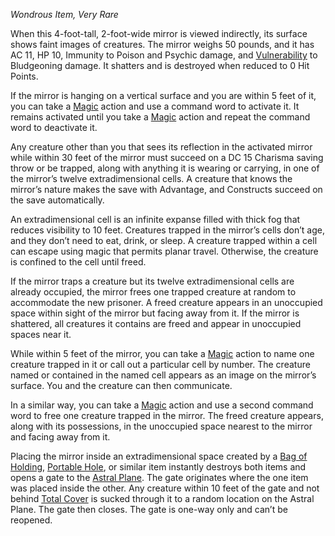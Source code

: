 _Wondrous Item, Very Rare_

When this 4-foot-tall, 2-foot-wide mirror is viewed indirectly, its surface shows faint images of creatures. The mirror weighs 50 pounds, and it has AC 11, HP 10, Immunity to Poison and Psychic damage, and [Vulnerability](https://www.dndbeyond.com/sources/dnd/free-rules/rules-glossary#Vulnerability) to Bludgeoning damage. It shatters and is destroyed when reduced to 0 Hit Points.

If the mirror is hanging on a vertical surface and you are within 5 feet of it, you can take a [Magic](https://www.dndbeyond.com/sources/dnd/free-rules/rules-glossary#MagicAction) action and use a command word to activate it. It remains activated until you take a [Magic](https://www.dndbeyond.com/sources/dnd/free-rules/rules-glossary#MagicAction) action and repeat the command word to deactivate it.

Any creature other than you that sees its reflection in the activated mirror while within 30 feet of the mirror must succeed on a DC 15 Charisma saving throw or be trapped, along with anything it is wearing or carrying, in one of the mirror’s twelve extradimensional cells. A creature that knows the mirror’s nature makes the save with Advantage, and Constructs succeed on the save automatically.

An extradimensional cell is an infinite expanse filled with thick fog that reduces visibility to 10 feet. Creatures trapped in the mirror’s cells don’t age, and they don’t need to eat, drink, or sleep. A creature trapped within a cell can escape using magic that permits planar travel. Otherwise, the creature is confined to the cell until freed.

If the mirror traps a creature but its twelve extradimensional cells are already occupied, the mirror frees one trapped creature at random to accommodate the new prisoner. A freed creature appears in an unoccupied space within sight of the mirror but facing away from it. If the mirror is shattered, all creatures it contains are freed and appear in unoccupied spaces near it.

While within 5 feet of the mirror, you can take a [Magic](https://www.dndbeyond.com/sources/dnd/free-rules/rules-glossary#MagicAction) action to name one creature trapped in it or call out a particular cell by number. The creature named or contained in the named cell appears as an image on the mirror’s surface. You and the creature can then communicate.

In a similar way, you can take a [Magic](https://www.dndbeyond.com/sources/dnd/free-rules/rules-glossary#MagicAction) action and use a second command word to free one creature trapped in the mirror. The freed creature appears, along with its possessions, in the unoccupied space nearest to the mirror and facing away from it.

Placing the mirror inside an extradimensional space created by a [Bag of Holding](https://www.dndbeyond.com/magic-items/9228356-bag-of-holding), [Portable Hole](https://www.dndbeyond.com/magic-items/9228932-portable-hole), or similar item instantly destroys both items and opens a gate to the [Astral Plane](https://www.dndbeyond.com/sources/dnd/dmg-2024/cosmology#AstralPlane). The gate originates where the one item was placed inside the other. Any creature within 10 feet of the gate and not behind [Total Cover](https://www.dndbeyond.com/sources/dnd/free-rules/rules-glossary#Cover) is sucked through it to a random location on the Astral Plane. The gate then closes. The gate is one-way only and can’t be reopened.